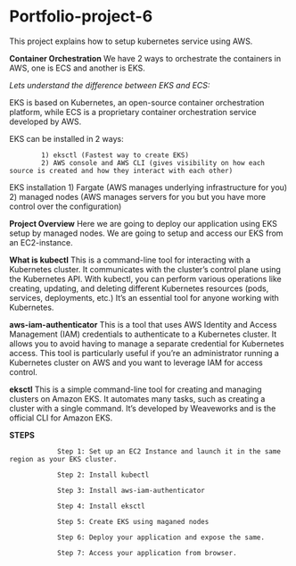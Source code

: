 # Portfolio-project-6
This project explains how to setup kubernetes service using AWS.


**Container Orchestration**
We have 2 ways to orchestrate the containers in AWS, one is ECS and another is EKS. 

*Lets understand the difference between EKS and ECS:*

EKS is based on Kubernetes, an open-source container orchestration platform, while ECS is a proprietary container orchestration service developed by AWS.

EKS can be installed in 2 ways:

			1) eksctl (Fastest way to create EKS)
			2) AWS console and AWS CLI (gives visibility on how each source is created and how they interact with each other)

EKS installation 
		        1) Fargate (AWS manages underlying infrastructure for you)
		        2) managed nodes (AWS manages servers for you but you have more control over the configuration)

   
**Project Overview**
Here we are going to deploy our application using EKS setup by managed nodes. We are going to setup and access our EKS from an EC2-instance.

**What is kubectl**
	                This is a command-line tool for interacting with a Kubernetes cluster. 
	                It communicates with the cluster’s control plane using the Kubernetes API.
	                With kubectl, you can perform various operations like creating, updating, and deleting different Kubernetes resources (pods, services, deployments, etc.)
	                It’s an essential tool for anyone working with Kubernetes.

**aws-iam-authenticator**
	                This is a tool that uses AWS Identity and Access Management (IAM) credentials to authenticate to a Kubernetes cluster. 
	                It allows you to avoid having to manage a separate credential for Kubernetes access. 
	                This tool is particularly useful if you’re an administrator running a Kubernetes cluster on AWS and you want to leverage IAM for access control.

**eksctl**
	                This is a simple command-line tool for creating and managing clusters on Amazon EKS. 
	                It automates many tasks, such as creating a cluster with a single command. 
	                It’s developed by Weaveworks and is the official CLI for Amazon EKS.

**STEPS**

            
                Step 1: Set up an EC2 Instance and launch it in the same region as your EKS cluster.
                
                Step 2: Install kubectl
                
                Step 3: Install aws-iam-authenticator
                
                Step 4: Install eksctl
                
                Step 5: Create EKS using maganed nodes

                Step 6: Deploy your application and expose the same.

                Step 7: Access your application from browser.
